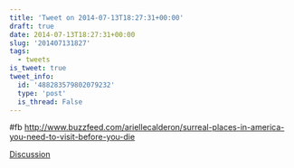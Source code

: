 ```yaml
---
title: 'Tweet on 2014-07-13T18:27:31+00:00'
draft: true
date: 2014-07-13T18:27:31+00:00
slug: '201407131827'
tags:
  - tweets
is_tweet: true
tweet_info:
  id: '488283579802079232'
  type: 'post'
  is_thread: False
---
```




#fb <http://www.buzzfeed.com/ariellecalderon/surreal-places-in-america-you-need-to-visit-before-you-die>

[Discussion](https://x.com/sytelus/status/488283579802079232)
